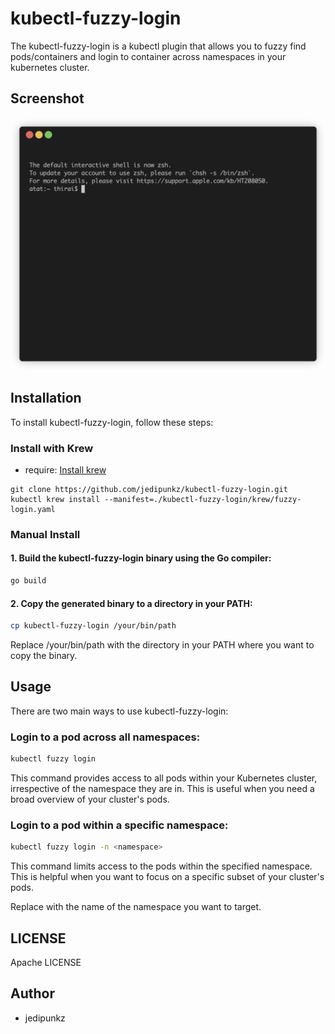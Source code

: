 # kubectl-fuzzy-login
The kubectl-fuzzy-login is a kubectl plugin that allows you to fuzzy find pods/containers and login to container across namespaces in your kubernetes cluster.

## Screenshot

<img src="https://raw.githubusercontent.com/jedipunkz/kubecli/main/static/kubectl-fuzzy-login.gif">

## Installation
To install kubectl-fuzzy-login, follow these steps:

### Install with Krew

- require: [Install krew](https://krew.sigs.k8s.io/docs/user-guide/setup/install/)

```shell
git clone https://github.com/jedipunkz/kubectl-fuzzy-login.git
kubectl krew install --manifest=./kubectl-fuzzy-login/krew/fuzzy-login.yaml
```

### Manual Install

#### 1. Build the kubectl-fuzzy-login binary using the Go compiler:
```bash
go build
```

#### 2. Copy the generated binary to a directory in your PATH:

```bash
cp kubectl-fuzzy-login /your/bin/path
```

Replace /your/bin/path with the directory in your PATH where you want to copy the binary.

## Usage

There are two main ways to use kubectl-fuzzy-login:

### Login to a pod across all namespaces:

```bash
kubectl fuzzy login
```

This command provides access to all pods within your Kubernetes cluster, irrespective of the namespace they are in. This is useful when you need a broad overview of your cluster's pods.

### Login to a pod within a specific namespace:

```bash
kubectl fuzzy login -n <namespace>
```

This command limits access to the pods within the specified namespace. This is helpful when you want to focus on a specific subset of your cluster's pods.

Replace <namespace> with the name of the namespace you want to target.

  ## LICENSE

Apache LICENSE

## Author

- jedipunkz
